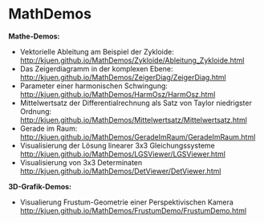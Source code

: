 MathDemos
=========

 **Mathe-Demos:**

* Vektorielle Ableitung am Beispiel der Zykloide:
  <http://kjuen.github.io/MathDemos/Zykloide/Ableitung_Zykloide.html>
* Das Zeigerdiagramm in der komplexen Ebene:
  <http://kjuen.github.io/MathDemos/ZeigerDiag/ZeigerDiag.html>
* Parameter einer harmonischen Schwingung:
  <http://kjuen.github.io/MathDemos/HarmOsz/HarmOsz.html>
* Mittelwertsatz der Differentialrechnung als Satz von Taylor
  niedrigster Ordnung:
  <http://kjuen.github.io/MathDemos/Mittelwertsatz/Mittelwertsatz.html>
* Gerade im Raum:
  <http://kjuen.github.io/MathDemos/GeradeImRaum/GeradeImRaum.html>
* Visualisierung der Lösung linearer 3x3 Gleichungssysteme
  <http://kjuen.github.io/MathDemos/LGSViewer/LGSViewer.html>
* Visualisierung von 3x3 Determinaten
  <http://kjuen.github.io/MathDemos/DetViewer/DetViewer.html>

**3D-Grafik-Demos:**

* Visualierung Frustum-Geometrie einer Perspektivischen Kamera
  <http://kjuen.github.io/MathDemos/FrustumDemo/FrustumDemo.html>
